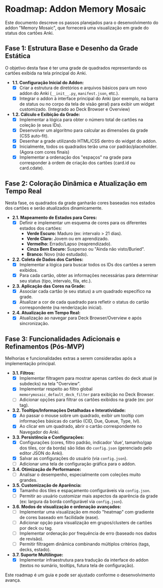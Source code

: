 # Roadmap: Addon Memory Mosaic

Este documento descreve os passos planejados para o desenvolvimento do addon "Memory Mosaic", que fornecerá uma visualização em grade do status dos cartões Anki.

## Fase 1: Estrutura Base e Desenho da Grade Estática

O objetivo desta fase é ter uma grade de quadrados representando os cartões exibida na tela principal do Anki.

*   **1.1. Configuração Inicial do Addon:**
    *   [X] Criar a estrutura de diretórios e arquivos básicos para um novo addon do Anki (`__init__.py`, `manifest.json`, etc.).
    *   [X] Integrar o addon à interface principal do Anki (por exemplo, na barra de status ou no corpo da tela de visão geral) para exibir um widget customizado. (Integrado ao Deck Browser e Overview)
*   **1.2. Cálculo e Exibição da Grade:**
    *   [X] Implementar a lógica para obter o número total de cartões na coleção (e seus IDs).
    *   [X] Desenvolver um algoritmo para calcular as dimensões da grade (CSS auto-fit).
    *   [X] Desenhar a grade utilizando HTML/CSS dentro do widget do addon.
    *   [X] Inicialmente, todos os quadrados terão uma cor padrão/placeholder. (Agora com cores finais)
    *   [X] Implementar a ordenação dos "espaços" na grade para corresponder à ordem de criação dos cartões (card.id ou card.cdate).

## Fase 2: Coloração Dinâmica e Atualização em Tempo Real

Nesta fase, os quadrados da grade ganharão cores baseadas nos estados dos cartões e serão atualizados dinamicamente.

*   **2.1. Mapeamento de Estados para Cores:**
    *   [X] Definir e implementar um esquema de cores para os diferentes estados dos cartões:
        *   **Verde Escuro:** Maduro (ex: intervalo > 21 dias).
        *   **Verde Claro:** Jovem ou em aprendizado.
        *   **Vermelho:** Errado/Lapso (reaprendizado).
        *   **Cinza Bem Escuro:** Suspenso ou "Ainda não visto/Buried".
        *   **Branco:** Novo (não estudado).
*   **2.2. Coleta de Dados dos Cartões:**
    *   [X] Implementar a lógica para buscar todos os IDs dos cartões a serem exibidos.
    *   [X] Para cada cartão, obter as informações necessárias para determinar seu status (tipo, intervalo, fila, etc.).
*   **2.3. Aplicação das Cores na Grade:**
    *   [X] Associar cada cartão (e seu status) a um quadrado específico na grade.
    *   [X] Atualizar a cor de cada quadrado para refletir o status do cartão correspondente (na renderização inicial).
*   **2.4. Atualização em Tempo Real:**
    *   [X] Atualização ao navegar para Deck Browser/Overview e após sincronização.

## Fase 3: Funcionalidades Adicionais e Refinamentos (Pós-MVP)

Melhorias e funcionalidades extras a serem consideradas após a implementação principal.

*   **3.1. Filtros:**
    *   [X] Implementar filtragem para mostrar apenas cartões do deck atual (e subdecks) na tela "Overview".
    *   [X] Implementar respeito ao filtro global `memorymosaic_default_deck_filter` para exibição no Deck Browser.
    *   [ ] Adicionar opções para filtrar os cartões exibidos na grade (ex: por tag).
*   **3.2. Tooltips/Informações Detalhadas e Interatividade:**
    *   [X] Ao passar o mouse sobre um quadrado, exibir um tooltip com informações básicas do cartão (CID, Due, Queue, Type, Ivl).
    *   [X] Ao clicar em um quadrado, abrir o cartão correspondente no Navegador do Anki.
*   **3.3. Persistência e Configurações:**
    *   [X] Configurações (cores, filtro padrão, indicador 'due', tamanho/gap dos tiles, cor da borda) são lidas do `config.json` (gerenciado pelo editor JSON do Anki).
    *   [X] Salvar as configurações do usuário (via `config.json`).
    *   [ ] Adicionar uma tela de configuração gráfica para o addon.
*   **3.4. Otimização de Performance:**
    *   [ ] Analisar o desempenho, especialmente com coleções muito grandes.
*   **3.5. Customização de Aparência:**
    *   [X] Tamanho dos tiles e espaçamento configuráveis via `config.json`.
    *   [ ] Permitir ao usuário customizar mais aspectos da aparência da grade (ex: largura da borda configurável via `config.json`).
*   **3.6. Modos de visualização e ordenação avançados:**
    *   [ ] Implementar uma visualização em modo "heatmap" com gradiente de cores baseado em facilidade (ease).
    *   [ ] Adicionar opção para visualização em grupos/clusters de cartões por deck ou tag.
    *   [ ] Implementar ordenação por frequência de erro (baseado nos dados de revisão).
    *   [ ] Permitir filtragem dinâmica combinando múltiplos critérios (tags, decks, estado).
*   **3.7. Suporte Multilíngue:**
    *   [X] Implementar infraestrutura para tradução da interface do addon (textos no sumário, tooltips, futura tela de configuração).

Este roadmap é um guia e pode ser ajustado conforme o desenvolvimento avança. 